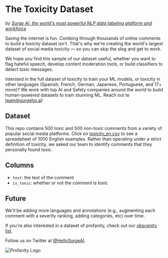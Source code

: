 # The Toxicity Dataset
*by [Surge AI, the world's most powerful NLP data labeling platform and workforce](https://www.surgehq.ai)*

Saving the internet is fun. Combing through thousands of online comments to build a toxicity dataset isn't. That's why we're creating the world's largest dataset of social media toxicity — so you can skip the slog and get to work.  

We hope you find this sample of our dataset useful, whether you want to flag hateful speech, develop content moderation tools, or build classifiers to detect toxic messages.

Intersted in the full dataset of toxicity to train your ML models, or toxicity in other languages (Spanish, French, German, Japanese, Portuguese, and 17+ more)? We work with top AI and Safety companies around the world to build human-powered datasets to train stunning ML. Reach out to team@surgehq.ai!

## Dataset
This repo contains 500 toxic and 500 non-toxic comments from a variety of popular social media platforms. Click on [toxicity_en.csv](https://github.com/surge-ai/toxicity/blob/main/toxicity_en.csv) to see a spreadsheet of 1000 English examples. Rather than operating under a strict definition of toxicity, we asked our team to identify comments that they personally found toxic. 

## Columns
* `text`: the text of the comment
* `is_toxic`: whether or not the comment is toxic

## Future
We'll be adding more languages and annotations (e.g., augmenting each comment with a severity ranking, adding categories, etc) over time. 

If you're also interested in a dataset of profanity, check out our [obscenity list](https://github.com/surge-ai/profanity).

Follow us on Twitter at [@HelloSurgeAI](https://www.twitter.com/@HelloSurgeAI).

![Profanity Logo](https://github.com/surge-ai/profanity/blob/main/logo.png)
